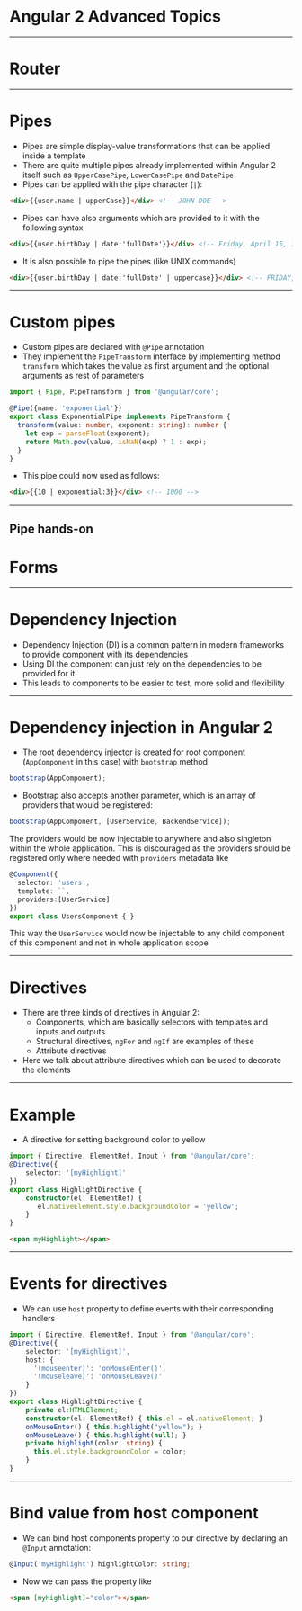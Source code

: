 # Angular 2 Advanced Topics

---
# Router

---
# Pipes
- Pipes are simple display-value transformations that can be applied inside a template
- There are quite multiple pipes already implemented within Angular 2 itself such as `UpperCasePipe`, `LowerCasePipe` and `DatePipe`
- Pipes can be applied with the pipe character (`|`):
```html
<div>{{user.name | upperCase}}</div> <!-- JOHN DOE -->
```
- Pipes can have also arguments which are provided to it with the following syntax
```html
<div>{{user.birthDay | date:'fullDate'}}</div> <!-- Friday, April 15, 1988 -->
```
- It is also possible to pipe the pipes (like UNIX commands)
```html
<div>{{user.birthDay | date:'fullDate' | uppercase}}</div> <!-- FRIDAY, APRIL 15, 1988 -->
```
---
# Custom pipes
- Custom pipes are declared with `@Pipe` annotation
- They implement the `PipeTransform` interface by implementing method `transform` which takes the value as first argument and the optional arguments as rest of parameters
```typescript
import { Pipe, PipeTransform } from '@angular/core';

@Pipe({name: 'exponential'})
export class ExponentialPipe implements PipeTransform {
  transform(value: number, exponent: string): number {
    let exp = parseFloat(exponent);
    return Math.pow(value, isNaN(exp) ? 1 : exp);
  }
}
```
- This pipe could now used as follows:
```html
<div>{{10 | exponential:3}}</div> <!-- 1000 -->
```
---
**Pipe hands-on**
---
# Forms

---
# Dependency Injection
- Dependency Injection (DI) is a common pattern in modern frameworks to provide component with its dependencies
- Using DI the component can just rely on the dependencies to be provided for it
- This leads to components to be easier to test, more solid and flexibility

---
# Dependency injection in Angular 2
- The root dependency injector is created for root component (`AppComponent` in this case) with `bootstrap` method

```TypeScript
bootstrap(AppComponent);
```
- Bootstrap also accepts another parameter, which is an array of providers that would be registered:

```TypeScript
bootstrap(AppComponent, [UserService, BackendService]);
```
The providers would be now injectable to anywhere and also singleton within the whole application.
This is discouraged as the providers should be registered only where needed with `providers` metadata like

```typescript
@Component({
  selector: 'users',
  template: ``,
  providers:[UserService]
})
export class UsersComponent { }
```
This way the `UserService` would now be injectable to any child component of this component and not in whole application scope

---
# Directives
- There are three kinds of directives in Angular 2:
  - Components, which are basically selectors with templates and inputs and outputs
  - Structural directives, `ngFor` and `ngIf` are examples of these
  - Attribute directives
- Here we talk about attribute directives which can be used to decorate the elements

---
# Example
-  A directive for setting background color to yellow

```typescript
import { Directive, ElementRef, Input } from '@angular/core';
@Directive({
    selector: '[myHighlight]'
})
export class HighlightDirective {
    constructor(el: ElementRef) {
       el.nativeElement.style.backgroundColor = 'yellow';
    }
}
```

```html
<span myHighlight></span>
```

---
# Events for directives
- We can use `host` property to define events with their corresponding handlers

```typescript
import { Directive, ElementRef, Input } from '@angular/core';
@Directive({
    selector: '[myHighlight]',
    host: {
      '(mouseenter)': 'onMouseEnter()',
      '(mouseleave)': 'onMouseLeave()'
    }
})
export class HighlightDirective {
    private el:HTMLElement;
    constructor(el: ElementRef) { this.el = el.nativeElement; }
    onMouseEnter() { this.highlight("yellow"); }
    onMouseLeave() { this.highlight(null); }
    private highlight(color: string) {
      this.el.style.backgroundColor = color;
    }
}
```
---
# Bind value from host component
- We can bind host components property to our directive by declaring an `@Input` annotation:

```typescript
@Input('myHighlight') highlightColor: string;
```
- Now we can pass the property like

```html
<span [myHighlight]="color"></span>
```
